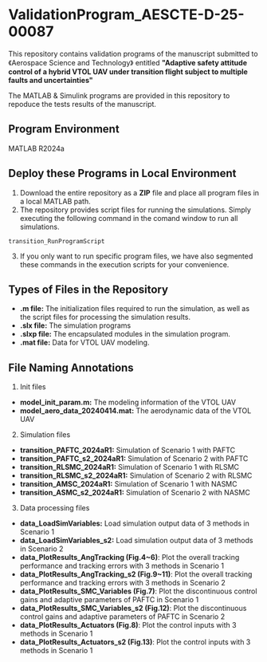 # ValidationProgram_AESCTE-D-25-00087
This repository contains validation programs of the manuscript submitted to 《Aerospace Science and Technology》 entitled **"Adaptive safety attitude control of a hybrid VTOL UAV under transition flight subject to multiple faults and uncertainties"**

The MATLAB & Simulink programs are provided in this repository to repoduce the tests results of the manuscript.

## Program Environment
MATLAB R2024a

## Deploy these Programs in Local Environment
1. Download the entire repository as a **ZIP** file and place all program files in a local MATLAB path.  
2. The repository provides script files for running the simulations. Simply executing the following command in the comand window to run all simulations.

``` 
transition_RunProgramScript
```

3. If you only want to run specific program files, we have also segmented these commands in the execution scripts for your convenience.

## Types of Files in the Repository
- **.m file:** The initialization files required to run the simulation, as well as the script files for processing the simulation results.
- **.slx file:** The simulation programs
- **.slxp file:** The encapsulated modules in the simulation program.
- **.mat file:** Data for VTOL UAV modeling.

## File Naming Annotations
1. Init files
- **model_init_param.m:** The modeling information of the VTOL UAV
- **model_aero_data_20240414.mat:** The aerodynamic data of the VTOL UAV

2. Simulation files
- **transition_PAFTC_2024aR1:** Simulation of Scenario 1 with PAFTC
- **transition_PAFTC_s2_2024aR1:** Simulation of Scenario 2 with PAFTC
- **transition_RLSMC_2024aR1:** Simulation of Scenario 1 with RLSMC
- **transition_RLSMC_s2_2024aR1:** Simulation of Scenario 2 with RLSMC
- **transition_AMSC_2024aR1:** Simulation of Scenario 1 with NASMC
- **transition_ASMC_s2_2024aR1:** Simulation of Scenario 2 with NASMC


3. Data processing files
- **data_LoadSimVariables:** Load simulation output data of 3 methods in Scenario 1
- **data_LoadSimVariables_s2:** Load simulation output data of 3 methods in Scenario 2
- **data_PlotResults_AngTracking (Fig.4~6)**: Plot the overall tracking performance and tracking errors with 3 methods in Scenario 1
- **data_PlotResults_AngTracking_s2 (Fig.9~11)**: Plot the overall tracking performance and tracking errors with 3 methods in Scenario 2
- **data_PlotResults_SMC_Variables (Fig.7)**: Plot the discontinuous control gains and adaptive parameters of PAFTC in Scenario 1
- **data_PlotResults_SMC_Variables_s2 (Fig.12)**: Plot the discontinuous control gains and adaptive parameters of PAFTC in Scenario 2
- **data_PlotResults_Actuators (Fig.8)**: Plot the control inputs with 3 methods in Scenario 1
- **data_PlotResults_Actuators_s2 (Fig.13)**: Plot the control inputs with 3 methods in Scenario 1
